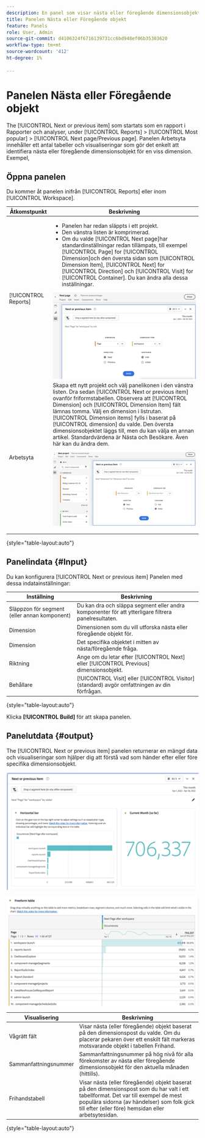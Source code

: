 ```yaml
---
description: En panel som visar nästa eller föregående dimensionsobjekt för en viss dimension.
title: Panelen Nästa eller Föregående objekt
feature: Panels
role: User, Admin
source-git-commit: d4106324f6716139731cc6bd948ef06b35303620
workflow-type: tm+mt
source-wordcount: '412'
ht-degree: 1%

---
```



# Panelen Nästa eller Föregående objekt

The [!UICONTROL Next or previous item] som startats som en rapport i Rapporter och analyser, under [!UICONTROL Reports] > [!UICONTROL Most popular] > [!UICONTROL Next page/Previous page]. Panelen Arbetsyta innehåller ett antal tabeller och visualiseringar som gör det enkelt att identifiera nästa eller föregående dimensionsobjekt för en viss dimension. Exempel,

## Öppna panelen

Du kommer åt panelen inifrån [!UICONTROL Reports] eller inom [!UICONTROL Workspace].

| Åtkomstpunkt | Beskrivning |
| --- | --- |
| [!UICONTROL Reports] | <ul><li>Panelen har redan släppts i ett projekt.</li><li>Den vänstra listen är komprimerad.</li><li>Om du valde [!UICONTROL Next page]har standardinställningar redan tillämpats, till exempel [!UICONTROL Page] for [!UICONTROL Dimension]och den översta sidan som [!UICONTROL Dimension Item], [!UICONTROL Next] for [!UICONTROL Direction] och [!UICONTROL Visit] for [!UICONTROL Container]. Du kan ändra alla dessa inställningar.</li></ul>![Panelen Nästa/Föregående](assets/next-previous.png) |
| Arbetsyta | Skapa ett nytt projekt och välj panelikonen i den vänstra listen. Dra sedan [!UICONTROL Next or previous item] ovanför friformstabellen. Observera att [!UICONTROL Dimension] och [!UICONTROL Dimension Item] fält lämnas tomma. Välj en dimension i listrutan. [!UICONTROL Dimension items] fylls i baserat på [!UICONTROL dimension] du valde. Den översta dimensionsobjektet läggs till, men du kan välja en annan artikel. Standardvärdena är Nästa och Besökare. Även här kan du ändra dem.<p>![Panelen Nästa/Föregående](assets/next-previous2.png) |

{style=&quot;table-layout:auto&quot;}

## Panelindata {#Input}

Du kan konfigurera [!UICONTROL Next or previous item] Panelen med dessa indatainställningar:

| Inställning | Beskrivning |
| --- | --- |
| Släppzon för segment (eller annan komponent) | Du kan dra och släppa segment eller andra komponenter för att ytterligare filtrera panelresultaten. |
| Dimension | Dimensionen som du vill utforska nästa eller föregående objekt för. |
| Dimension | Det specifika objektet i mitten av nästa/föregående fråga. |
| Riktning | Ange om du letar efter [!UICONTROL Next] eller [!UICONTROL Previous] dimensionsobjekt. |
| Behållare | [!UICONTROL Visit] eller [!UICONTROL Visitor] (standard) avgör omfattningen av din förfrågan. |

{style=&quot;table-layout:auto&quot;}

Klicka **[!UICONTROL Build]** för att skapa panelen.

## Panelutdata {#output}

The [!UICONTROL Next or previous item] panelen returnerar en mängd data och visualiseringar som hjälper dig att förstå vad som händer efter eller före specifika dimensionsobjekt.

![Nästa/Föregående panelutdata](assets/next-previous-output.png)

![Nästa/Föregående panelutdata](assets/next-previous-output2.png)

| Visualisering | Beskrivning |
| --- | --- |
| Vågrätt fält | Visar nästa (eller föregående) objekt baserat på den dimensionspost du valde. Om du placerar pekaren över ett enskilt fält markeras motsvarande objekt i tabellen Frihand. |
| Sammanfattningsnummer | Sammanfattningsnummer på hög nivå för alla förekomster av nästa eller föregående dimensionsobjekt för den aktuella månaden (hittills). |
| Frihandstabell | Visar nästa (eller föregående) objekt baserat på den dimensionspost som du har valt i ett tabellformat. Det var till exempel de mest populära sidorna (av händelser) som folk gick till efter (eller före) hemsidan eller arbetsytesidan. |

{style=&quot;table-layout:auto&quot;}
